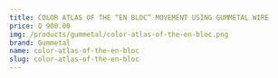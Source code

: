 ```yaml
---
title: COLOR ATLAS OF THE “EN BLOC” MOVEMENT USING GUMMETAL WIRE
price: Q 900.00
img: /products/gummetal/color-atlas-of-the-en-bloc.png
brand: Gummetal
name: color-atlas-of-the-en-bloc
slug: color-atlas-of-the-en-bloc
---
```

